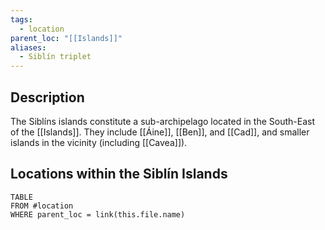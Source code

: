 ```yaml
---
tags:
  - location
parent_loc: "[[Islands]]"
aliases:
  - Siblín triplet
---
```


## Description
The Siblíns islands constitute a sub-archipelago located in the South-East of the [[Islands]]. They include [[Áine]], [[Ben]], and [[Cad]], and smaller islands in the vicinity (including [[Cavea]]).

## Locations within the Siblín Islands
```dataview
TABLE
FROM #location
WHERE parent_loc = link(this.file.name)
```
